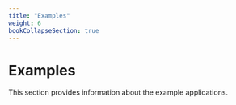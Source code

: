 ```yaml
---
title: "Examples"
weight: 6
bookCollapseSection: true
---
```


# Examples

This section provides information about the example applications.
